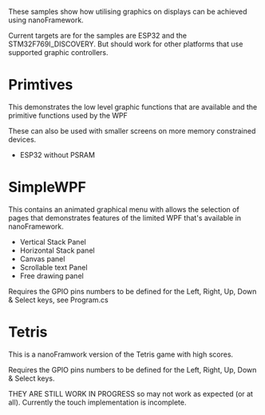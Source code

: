 These samples show how utilising graphics on displays can be achieved using nanoFramework.

Current targets are for the samples are ESP32 and the STM32F769I_DISCOVERY. But should work for other platforms that use supported graphic controllers.

# Primtives

This demonstrates the low level graphic functions that are available and the primitive functions used by the WPF

These can also be used with smaller screens on more memory constrained devices.

- ESP32 without PSRAM

# SimpleWPF

This contains an animated graphical menu with allows the selection of pages that demonstrates features of the limited WPF that's available in nanoFramework.

- Vertical Stack Panel
- Horizontal Stack panel
- Canvas panel
- Scrollable text Panel
- Free drawing panel

Requires the GPIO pins numbers to be defined for the Left, Right, Up, Down & Select keys, see Program.cs

# Tetris

This is a nanoFramwork version of the Tetris game with high scores.

Requires the GPIO pins numbers to be defined for the Left, Right, Up, Down & Select keys.



THEY ARE STILL WORK IN PROGRESS so may not work as expected (or at all).
Currently the touch implementation is incomplete.

